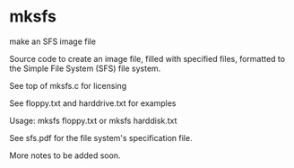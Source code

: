 # mksfs
make an SFS image file

Source code to create an image file, filled with specified files, formatted to the Simple File System (SFS)
file system.

See top of mksfs.c for licensing

See floppy.txt and harddrive.txt for examples

Usage:
  mksfs floppy.txt
or
  mksfs harddisk.txt

See sfs.pdf for the file system's specification file.

More notes to be added soon.
